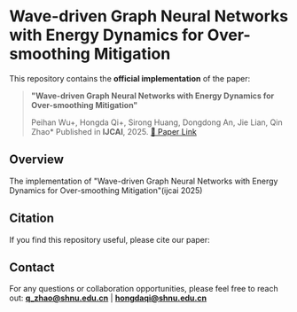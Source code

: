 # Wave-driven Graph Neural Networks with Energy Dynamics for Over-smoothing Mitigation

This repository contains the **official implementation** of the paper:

> **"Wave-driven Graph Neural Networks with Energy Dynamics for Over-smoothing Mitigation"**
>
> Peihan Wu+, Hongda Qi+, Sirong Huang, Dongdong An, Jie Lian, Qin Zhao*
> Published in **IJCAI**, 2025.
> [📄 Paper Link](https://ijcai-preprints.s3.us-west-1.amazonaws.com/2025/1386.pdf)

##  Overview

The implementation of "Wave-driven Graph Neural Networks with Energy Dynamics for Over-smoothing Mitigation"(ijcai 2025)

##  Citation

If you find this repository useful, please cite our paper:

##  Contact

For any questions or collaboration opportunities, please feel free to reach out:
 **[q_zhao@shnu.edu.cn](mailto:q_zhao@shnu.edu.cn)** | **[hongdaqi@shnu.edu.cn](mailto:hongdaqi@shnu.edu.cn)**
